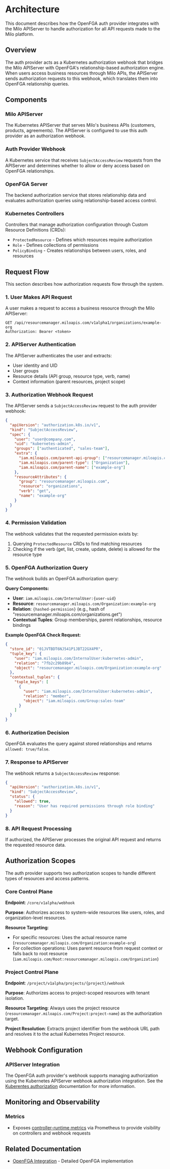 # Architecture

This document describes how the OpenFGA auth provider integrates with the Milo
APIServer to handle authorization for all API requests made to the Milo
platform.

## Overview

The auth provider acts as a Kubernetes authorization webhook that bridges the
Milo APIServer with OpenFGA's relationship-based authorization engine. When
users access business resources through Milo APIs, the APIServer sends
authorization requests to this webhook, which translates them into OpenFGA
relationship queries.

## Components

### Milo APIServer

The Kubernetes APIServer that serves Milo's business APIs (customers, products,
agreements). The APIServer is configured to use this auth provider as an
authorization webhook.

### Auth Provider Webhook

A Kubernetes service that receives `SubjectAccessReview` requests from the
APIServer and determines whether to allow or deny access based on OpenFGA
relationships.

### OpenFGA Server

The backend authorization service that stores relationship data and evaluates
authorization queries using relationship-based access control.

### Kubernetes Controllers

Controllers that manage authorization configuration through Custom Resource
Definitions (CRDs):
- `ProtectedResource` - Defines which resources require authorization
- `Role` - Defines collections of permissions
- `PolicyBinding` - Creates relationships between users, roles, and resources

## Request Flow

This section describes how authorization requests flow through the system.

### 1. User Makes API Request

A user makes a request to access a business resource through the Milo APIServer:

```
GET /api/resourcemanager.miloapis.com/v1alpha1/organizations/example-org
Authorization: Bearer <token>
```

### 2. APIServer Authentication

The APIServer authenticates the user and extracts:
- User identity and UID
- User groups
- Resource details (API group, resource type, verb, name)
- Context information (parent resources, project scope)

### 3. Authorization Webhook Request

The APIServer sends a `SubjectAccessReview` request to the auth provider
webhook:

```json
{
  "apiVersion": "authorization.k8s.io/v1",
  "kind": "SubjectAccessReview",
  "spec": {
    "user": "user@company.com",
    "uid": "kubernetes-admin",
    "groups": ["authenticated", "sales-team"],
    "extra": {
      "iam.miloapis.com/parent-api-group": ["resourcemanager.miloapis.com"],
      "iam.miloapis.com/parent-type": ["Organization"],
      "iam.miloapis.com/parent-name": ["example-org"]
    },
    "resourceAttributes": {
      "group": "resourcemanager.miloapis.com",
      "resource": "organizations",
      "verb": "get",
      "name": "example-org"
    }
  }
}
```

### 4. Permission Validation

The webhook validates that the requested permission exists by:

1. Querying `ProtectedResource` CRDs to find matching resources
2. Checking if the verb (get, list, create, update, delete) is allowed for the
   resource type

### 5. OpenFGA Authorization Query

The webhook builds an OpenFGA authorization query:

**Query Components:**
- **User**: `iam.miloapis.com/InternalUser:{user-uid}`
- **Resource**: `resourcemanager.miloapis.com/Organization:example-org`
- **Relation**: `{hashed-permission}` (e.g., hash of
  "resourcemanager.miloapis.com/organizations.get")
- **Contextual Tuples**: Group memberships, parent relationships, resource
  bindings

**Example OpenFGA Check Request:**
```json
{
  "store_id": "01JVTBDT6NJ541P1JBT22GX4PR",
  "tuple_key": {
    "user": "iam.miloapis.com/InternalUser:kubernetes-admin",
    "relation": "7fb2c29b89b4",
    "object": "resourcemanager.miloapis.com/Organization:example-org"
  },
  "contextual_tuples": {
    "tuple_keys": [
      {
        "user": "iam.miloapis.com/InternalUser:kubernetes-admin",
        "relation": "member",
        "object": "iam.miloapis.com/Group:sales-team"
      }
    ]
  }
}
```

### 6. Authorization Decision

OpenFGA evaluates the query against stored relationships and returns `allowed:
true/false`.

### 7. Response to APIServer

The webhook returns a `SubjectAccessReview` response:

```json
{
  "apiVersion": "authorization.k8s.io/v1",
  "kind": "SubjectAccessReview",
  "status": {
    "allowed": true,
    "reason": "User has required permissions through role binding"
  }
}
```

### 8. API Request Processing

If authorized, the APIServer processes the original API request and returns the
requested resource data.

## Authorization Scopes

The auth provider supports two authorization scopes to handle different types of
resources and access patterns.

### Core Control Plane

**Endpoint**: `/core/v1alpha/webhook`

**Purpose**: Authorizes access to system-wide resources like users, roles, and
organization-level resources.

**Resource Targeting**:
- For specific resources: Uses the actual resource name
  (`resourcemanager.miloapis.com/Organization:example-org`)
- For collection operations: Uses parent resource from request context or falls
  back to root resource
  (`iam.miloapis.com/Root:resourcemanager.miloapis.com/Organization`)

### Project Control Plane

**Endpoint**: `/project/v1alpha/projects/{project}/webhook`

**Purpose**: Authorizes access to project-scoped resources with tenant
isolation.

**Resource Targeting**: Always uses the project resource
(`resourcemanager.miloapis.com/Project:project-name`) as the authorization
target.

**Project Resolution**: Extracts project identifier from the webhook URL path
and resolves it to the actual Kubernetes Project resource.

## Webhook Configuration

### APIServer Integration

The OpenFGA auth provider's webhook supports managing authorization using the
Kubernetes APIServer webhook authorization integration. See the [Kuberentes
authorization][kube-authz] documentation for more information.

[kube-authz]:
    https://kubernetes.io/docs/reference/access-authn-authz/authorization/

## Monitoring and Observability

### Metrics

- Exposes [controller-runtime metrics] via Prometheus to provide visibility on
  controllers and webhook requests

[controller-runtime metrics]:
    https://book.kubebuilder.io/reference/metrics-reference

## Related Documentation

- [OpenFGA Integration](openfga-integration.md) - Detailed OpenFGA
  implementation
